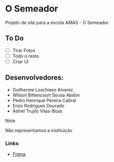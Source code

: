 # O Semeador
Projeto de site para a escola AMAS - O Semeador

## To Do
- [ ] Tirar Fotos
- [ ] Todo o resto
- [ ] Criar UI

## Desenvolvedores:

- Guilherme Loschiavo Alvarez
- Wilson Bittencourt Sousa Abdon
- Pedro Henrique Pereira Cabral
- Enzo Rodrigues Dourado
- Adriel Trujilo Vilas-Boas

> [!NOTE]
> Não representamos a instituição
>
> ### Links
>
> - [Figma](https://www.figma.com/file/MCwFoLYVJjnhhEWfsUJBkE/O-Semeador?type=design&node-id=0%3A1&mode=design&t=JmXeeX5lCGz4EKeS-1)
